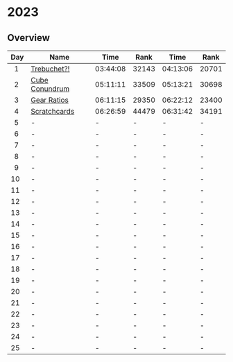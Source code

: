 # 2023

## Overview

| Day     | Name                                                             | Time     | Rank      | Time     | Rank      |
| ------- | ---------------------------------------------------------------- | -------- | --------- | -------- | --------- |
| &ensp;1 | [Trebuchet?!](https://adventofcode.com/2023/day/1)               | 03:44:08 | 32143     | 04:13:06 | 20701     |
| &ensp;2 | [Cube Conundrum](https://adventofcode.com/2023/day/2)            | 05:11:11 | 33509     | 05:13:21 | 30698     |
| &ensp;3 | [Gear Ratios](https://adventofcode.com/2023/day/3)               | 06:11:15 | 29350     | 06:22:12 | 23400     |
| &ensp;4 | [Scratchcards](https://adventofcode.com/2023/day/4)              | 06:26:59 | 44479     | 06:31:42 | 34191     |
| &ensp;5 | -                                                                | -        | -         | -        | -         |
| &ensp;6 | -                                                                | -        | -         | -        | -         |
| &ensp;7 | -                                                                | -        | -         | -        | -         |
| &ensp;8 | -                                                                | -        | -         | -        | -         |
| &ensp;9 | -                                                                | -        | -         | -        | -         |
| 10      | -                                                                | -        | -         | -        | -         |
| 11      | -                                                                | -        | -         | -        | -         |
| 12      | -                                                                | -        | -         | -        | -         |
| 13      | -                                                                | -        | -         | -        | -         |
| 14      | -                                                                | -        | -         | -        | -         |
| 15      | -                                                                | -        | -         | -        | -         |
| 16      | -                                                                | -        | -         | -        | -         |
| 17      | -                                                                | -        | -         | -        | -         |
| 18      | -                                                                | -        | -         | -        | -         |
| 19      | -                                                                | -        | -         | -        | -         |
| 20      | -                                                                | -        | -         | -        | -         |
| 21      | -                                                                | -        | -         | -        | -         |
| 22      | -                                                                | -        | -         | -        | -         |
| 23      | -                                                                | -        | -         | -        | -         |
| 24      | -                                                                | -        | -         | -        | -         |
| 25      | -                                                                | -        | -         | -        | -         |
